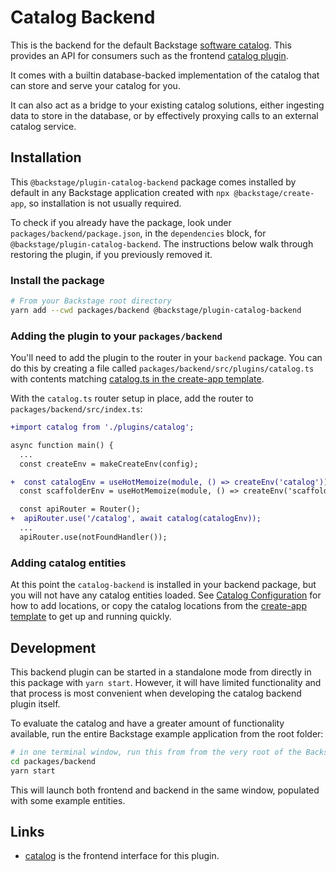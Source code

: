 # Catalog Backend

This is the backend for the default Backstage [software
catalog](http://backstage.io/docs/features/software-catalog/).
This provides an API for consumers such as the frontend [catalog
plugin](https://github.com/backstage/backstage/tree/master/plugins/catalog).

It comes with a builtin database-backed implementation of the catalog that can
store and serve your catalog for you.

It can also act as a bridge to your existing catalog solutions, either ingesting
data to store in the database, or by effectively proxying calls to an
external catalog service.

## Installation

This `@backstage/plugin-catalog-backend` package comes installed by default in
any Backstage application created with `npx @backstage/create-app`, so
installation is not usually required.

To check if you already have the package, look under
`packages/backend/package.json`, in the `dependencies` block, for
`@backstage/plugin-catalog-backend`. The instructions below walk through
restoring the plugin, if you previously removed it.

### Install the package

```bash
# From your Backstage root directory
yarn add --cwd packages/backend @backstage/plugin-catalog-backend
```

### Adding the plugin to your `packages/backend`

You'll need to add the plugin to the router in your `backend` package. You can
do this by creating a file called `packages/backend/src/plugins/catalog.ts` with
contents matching [catalog.ts in the create-app
template](https://github.com/backstage/backstage/blob/master/packages/create-app/templates/default-app/packages/backend/src/plugins/catalog.ts).

With the `catalog.ts` router setup in place, add the router to
`packages/backend/src/index.ts`:

```diff
+import catalog from './plugins/catalog';

async function main() {
  ...
  const createEnv = makeCreateEnv(config);

+  const catalogEnv = useHotMemoize(module, () => createEnv('catalog'));
  const scaffolderEnv = useHotMemoize(module, () => createEnv('scaffolder'));

  const apiRouter = Router();
+  apiRouter.use('/catalog', await catalog(catalogEnv));
  ...
  apiRouter.use(notFoundHandler());

```

### Adding catalog entities

At this point the `catalog-backend` is installed in your backend package, but
you will not have any catalog entities loaded. See [Catalog
Configuration](https://backstage.io/docs/features/software-catalog/configuration)
for how to add locations, or copy the catalog locations from the [create-app
template](https://github.com/backstage/backstage/blob/master/packages/create-app/templates/default-app/app-config.yaml.hbs)
to get up and running quickly.

## Development

This backend plugin can be started in a standalone mode from directly in this
package with `yarn start`. However, it will have limited functionality and that
process is most convenient when developing the catalog backend plugin itself.

To evaluate the catalog and have a greater amount of functionality available,
run the entire Backstage example application from the root folder:

```bash
# in one terminal window, run this from from the very root of the Backstage project
cd packages/backend
yarn start
```

This will launch both frontend and backend in the same window, populated with
some example entities.

## Links

- [catalog](https://github.com/backstage/backstage/tree/master/plugins/catalog-backend)
  is the frontend interface for this plugin.
